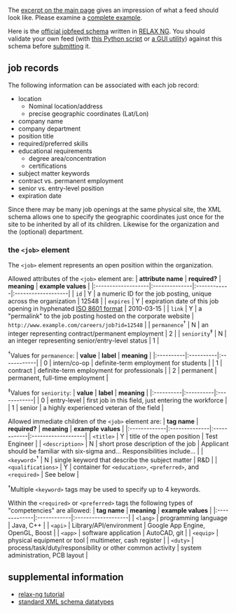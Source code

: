 The [excerpt on the main page](http://code.google.com/p/jobfeed/#example) gives an impression of what a feed should look like. Please examine a [complete example](http://code.google.com/p/jobfeed/source/browse/trunk/appengine/static/example_joblist.xml).

Here is the [official jobfeed schema](http://code.google.com/p/jobfeed/source/browse/trunk/appengine/static/jobfeed.xml) written in [RELAX NG](http://en.wikipedia.org/wiki/RELAX_NG). You should validate your own feed (with [this Python script](http://code.google.com/p/jobfeed/source/browse/trunk/appengine/scripts/validate.py) or [a GUI utility](http://xml-copy-editor.sourceforge.net/)) against this schema before [submitting](http://jobcrawlr.appspot.com/register) it.

## job records ##
The following information can be associated with each job record:
  * location
    * Nominal location/address
    * precise geographic coordinates (Lat/Lon)
  * company name
  * company department
  * position title
  * required/preferred skills
  * educational requirements
    * degree area/concentration
    * certifications
  * subject matter keywords
  * contract vs. permanent employment
  * senior vs. entry-level position
  * expiration date

Since there may be many job openings at the same physical site, the XML schema allows one to specify the geographic coordinates just once for the site to be inherited by all of its children.  Likewise for the organization and the (optional) department.

### the `<job>` element ###
The `<job>` element represents an open position within the organization.

Allowed attributes of the `<job>` element are:
| **attribute name** | **required?** | **meaning** | **example values** |
|:-------------------|:--------------|:------------|:-------------------|
| `id` | Y | a numeric ID for the job posting, unique across the organization | 12548 |
| `expires` | Y | expiration date of this job opening in hyphenated [ISO 8601 format](http://en.wikipedia.org/wiki/ISO_8601#Calendar_dates) | 2010-03-15 |
| `link` | Y | a "permalink" to the job posting hosted on the corporate website | `http://www.example.com/careers/job?id=12548` |
| `permanence`<sup>†</sup> | N | an integer representing contract/permanent employment | 2 |
| `seniority`<sup>‡</sup> | N | an integer representing senior/entry-level status | 1 |

<sup>†</sup>Values for `permanence`:
| **value** | **label** | **meaning** |
|:----------|:----------|:------------|
| 0 | intern/co-op | definite-term employment for students |
| 1 | contract | definite-term employment for professionals |
| 2 | permanent | permanent, full-time employment |

<sup>‡</sup>Values for `seniority`:
| **value** | **label** | **meaning** |
|:----------|:----------|:------------|
| 0 | entry-level | first job in this field, just entering the workforce |
| 1 | senior | a highly experienced veteran of the field |

Allowed immediate children of the `<job>` element are:
| **tag name** | **required?** | **meaning** | **example values** |
|:-------------|:--------------|:------------|:-------------------|
| `<title>` | Y | title of the open position | Test Engineer |
| `<description>` | N | short prose description of the job | Applicant should be familiar with six-sigma and... Responsibilities include... |
| `<keyword>`<sup>†</sup> | N | single keyword that describe the subject matter | R&D |
| `<qualifications>` | Y | container for `<education>`, `<preferred>`, and `<required>` | See below |

<sup>†</sup>Multiple `<keyword>` tags may be used to specify up to 4 keywords.

Within the `<required>` or `<preferred>` tags the following types of "competencies" are allowed:
| **tag name** | **meaning** | **example values** |
|:-------------|:------------|:-------------------|
| `<lang>` | programming language | Java, C++ |
| `<api>` | Library/API/environment | Google App Engine, OpenGL, Boost |
| `<app>` | software application | AutoCAD, git |
| `<equip>` | physical equipment or tool | multimeter, cash register |
| `<duty>` | process/task/duty/responsibility or other common activity | system administration, PCB layout |

## supplemental information ##
  * [relax-ng tutorial](http://www.oasis-open.org/committees/relax-ng/tutorial-20011203.html)
  * [standard XML schema datatypes](http://www.w3.org/TR/xmlschema-2/#built-in-datatypes)
